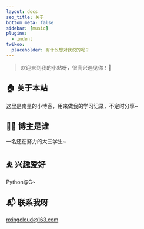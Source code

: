 ```yaml
---
layout: docs
seo_title: 关于
bottom_meta: false
sidebar: [music]
plugins:
  - indent
twikoo:
  placeholder: 有什么想对我说的呢？
---
```


> 欢迎来到我的小站呀，很高兴遇见你！🤝

## 🏠 关于本站   
这里是南星的小博客，用来做我的学习记录，不定时分享~
## 👨‍💻 博主是谁
一名还在努力的大三学生~
## ⛹ 兴趣爱好
Python与C~
## 📬 联系我呀
nxingcloud@163.com

